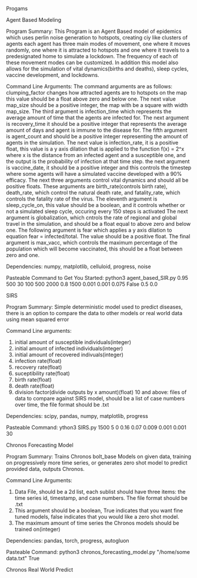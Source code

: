Progams

Agent Based Modeling

Program Summary: 
This Program is an Agent Based model of epidemics which uses perlin noise generation to hotspots, creating ciy like clusters of agents each agent has three main modes of movement, one where it moves randomly, one where it is attracted to hotspots and 
one where it travels to a predesignated home to simulate a lockdown. The frequency of each of these movement modes can be customized. In addition this model also allows for the simulation of vital dynamics(births and deaths), sleep cycles, vaccine 
development, and lockdowns.

Command Line Arguments: 
The command arguments are as follows: clumping_factor changes how attracted agents are to hotspots on the map this value should be a float above zero and below one. The next value map_size should be a positive integer, the map with be a square with width
map_size. The third argument is infection_time which represents the average amount of time that the agents are infected for. The next argument is recovery_time it should be a positive integer that represents the average amount of days and agent is immune to the disease for. The fifth 
argument is agent_count and should be a positive integer representing the amount of agents in the simulation. The next value is infection_rate, it is a positive float, this value is a y axis dilation that is applied to the function f(x) = 2^x where x is 
the distance from an infected agent and a susceptible one, and the output is the probability of infection at that time step. the next argument is vaccine_date, it should be a positive integer and this controls the timestep where some agents will have a
simulated vaccine developed with a 90% efficacy. The next three arguments control vital dynamics and should all be positive floats. These arguments are birth_rate(controls birth rate), death_rate, which control the natural death rate, and fatality_rate,
which controls the fatality rate of the virus. The eleventh argument is sleep_cycle_on, this value should be a boolean, and it controls whether or not a simulated sleep cycle, occuring every 150 steps is activated
The next argument is globalization, which cntrols the rate of regional and global travel in the simulation, and should be a float equal to above zero and below one. The following argument is fear which applies a y axis dilation to equation 
fear = infected/total. The value should be a positive float. The final argument is max_vacc, which controls the maximum percentage of the population which will become vaccinated, this should be a float between zero and one.

Dependencies:
numpy, matplotlib, celluloid, progress, noise 

Pasteable Command to Get You Started:
python3 agent_based_SIR.py 0.95 500 30 100 500 2000 0.8 1500 0.001 0.001 0.075 False 0.5 0.0


SIRS

Program Summary:
Simple deterministic model used to predict diseases, there is an option to compare the data to other models or real world data using mean squared error

Command Line arguments:

1. initial amount of susceptible individuals(integer)
2. initial amount of infected individuals(integer)
3. initial amount of recovered indivuals(integer)
4. infection rate(float)
5. recovery rate(float)
6. suceptibility rate(float)
7. birth rate(float)
8. death rate(float)
9. division factor(divide outputs by x amount)(float)
10 and above: files of data to compare against SIRS model, should be a list of case numbers over time, the file format should be .txt

Dependencies:
scipy, pandas, numpy, matplotlib, progress

Pasteable Command:
ython3 SIRS.py 1500 5 0 0.16 0.07 0.009 0.001 0.001 30


Chronos Forecasting Model

Program Summary:
Trains Chronos bolt_base Models on given data, training on progressively more time series, or generates zero shot model to predict provided data, outputs Chronos.

Command Line Arguments:

1. Data File, should be a 2d list, each sublist should have three items: the time series id, timestamp, and case numbers. The file format should be .txt
2. This argument should be a boolean, True indicates that you want fine tuned models, false indicates that you would like a zero shot model.
3. The maximum amount of time series the Chronos models should be trained on(integer)

Dependencies:
pandas, torch, progress, autogluon

Pasteable Command:
python3 chronos_forecasting_model.py "/home/some data.txt" True

Chronos Real World Predict


